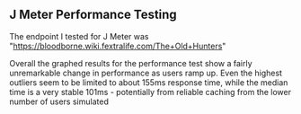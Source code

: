 ## J Meter Performance Testing
The endpoint I tested for J Meter was "https://bloodborne.wiki.fextralife.com/The+Old+Hunters" 

Overall the graphed results for the performance test show a fairly unremarkable change in performance as users ramp up. Even the highest outliers seem to be limited to about 155ms response time, while the median time is a very stable 101ms - potentially from reliable caching from the lower number of users simulated 
